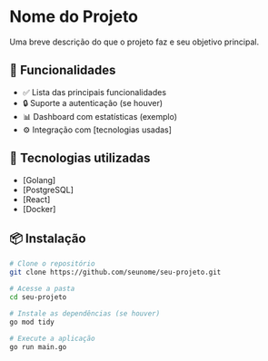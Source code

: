 # Nome do Projeto

Uma breve descrição do que o projeto faz e seu objetivo principal.

## 🚀 Funcionalidades

- ✅ Lista das principais funcionalidades
- 🔒 Suporte a autenticação (se houver)
- 📊 Dashboard com estatísticas (exemplo)
- ⚙️ Integração com [tecnologias usadas]

## 🧰 Tecnologias utilizadas

- [Golang]
- [PostgreSQL]
- [React]
- [Docker]

## 📦 Instalação

```bash
# Clone o repositório
git clone https://github.com/seunome/seu-projeto.git

# Acesse a pasta
cd seu-projeto

# Instale as dependências (se houver)
go mod tidy

# Execute a aplicação
go run main.go
